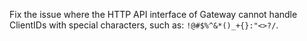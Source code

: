 Fix the issue where the HTTP API interface of Gateway cannot handle ClientIDs with
special characters, such as: `!@#$%^&*()_+{}:"<>?/`.
